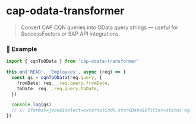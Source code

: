 # cap-odata-transformer

> Convert CAP CQN queries into OData query strings — useful for SuccessFactors or SAP API integrations.

### 🧩 Example

```ts
import { cqnToOData } from 'cap-odata-transformer'

this.on('READ', 'Employees', async (req) => {
  const qs = cqnToOData(req.query, {
    fromDate: req._.req.query.fromDate,
    toDate: req._.req.query.toDate,
  })

  console.log(qs)
  // 👉 $format=json&$select=externalCode,startDate&$filter=status eq 'A'&fromDate=2024-01-01&toDate=2024-12-31
})
```
